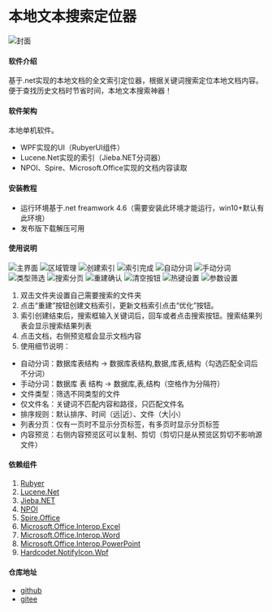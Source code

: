 # 本地文本搜索定位器
![封面](images/Cover.png)

#### 软件介绍
基于.net实现的本地文档的全文索引定位器，根据关键词搜索定位本地文档内容。便于查找历史文档时节省时间，本地文本搜索神器！

#### 软件架构
本地单机软件。
* WPF实现的UI（RubyerUI组件）
* Lucene.Net实现的索引（Jieba.NET分词器）
* NPOI、Spire、Microsoft.Office实现的文档内容读取

#### 安装教程
* 运行环境基于.net freamwork 4.6（需要安装此环境才能运行，win10+默认有此环境）
* 发布版下载解压可用

#### 使用说明
![主界面](images/MainWindow.png)
![区域管理](images/SearchAreaManagement.png)
![创建索引](images/BuildIndex.png)
![索引完成](images/BuildIndexFinish.png)
![自动分词](images/Keywords1.png)
![手动分词](images/Keywords2.png)
![类型筛选](images/FileFilter.png)
![搜索分页](images/Page.png)
![重建确认](images/RebuildIndexConfirm.png)
![清空按钮](images/Clean.png)
![热键设置](images/HotKey.png)
![参数设置](images/Setting.png)

1. 双击文件夹设置自己需要搜索的文件夹
2. 点击“重建”按钮创建文档索引，更新文档索引点击“优化”按钮。
3. 索引创建结束后，搜索框输入关键词后，回车或者点击搜索按钮。搜索结果列表会显示搜索结果列表
4. 点击文档，右侧预览框会显示文档内容
5. 使用细节说明：
- 自动分词：数据库表结构 -> 数据库表结构,数据,库表,结构（勾选匹配全词后不分词）
- 手动分词：数据库 表 结构 -> 数据库,表,结构（空格作为分隔符）
- 文件类型：筛选不同类型的文件
- 仅文件名：关键词不匹配内容和路径，只匹配文件名
- 排序规则：默认排序、时间（远|近）、文件（大|小）
- 列表分页：仅有一页时不显示分页标签，有多页时显示分页标签
- 内容预览：右侧内容预览区可以复制、剪切（剪切只是从预览区剪切不影响源文件）

#### 依赖组件
1. [Rubyer](https://gitee.com/wuyanxin1028/rubyer-wpf)
2. [Lucene.Net](http://lucenenet.apache.org)
3. [Jieba.NET](https://github.com/anderscui/jieba.NET)
4. [NPOI](https://github.com/nissl-lab/npoi)
5. [Spire.Office](https://www.e-iceblue.com/Introduce/spire-office-for-net.html)
6. [Microsoft.Office.Interop.Excel](https://www.nuget.org/packages/Microsoft.Office.Interop.Excel/)
7. [Microsoft.Office.Interop.Word](https://www.nuget.org/packages/Microsoft.Office.Interop.Word/)
8. [Microsoft.Office.Interop.PowerPoint](https://www.nuget.org/packages/Microsoft.Office.Interop.PowerPoint/)
9. [Hardcodet.NotifyIcon.Wpf](https://www.nuget.org/packages/Hardcodet.NotifyIcon.Wpf/)

#### 仓库地址
* [github](https://github.com/liulei901112/TextLocator)
* [gitee](https://gitee.com/liulei901112/TextLocator)